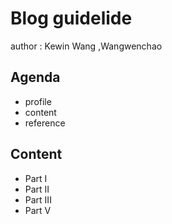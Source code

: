 # Blog guidelide
  author : Kewin Wang ,Wangwenchao

## Agenda
  - profile
  - content
  - reference

## Content

  - Part I
  - Part II
  - Part III
  - Part V 

